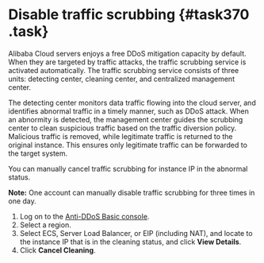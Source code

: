 # Disable traffic scrubbing {#task370 .task}

Alibaba Cloud servers enjoys a free DDoS mitigation capacity by default. When they are targeted by traffic attacks, the traffic scrubbing service is activated automatically. The traffic scrubbing service consists of three units: detecting center, cleaning center, and centralized management center.

The detecting center monitors data traffic flowing into the cloud server, and identifies abnormal traffic in a timely manner, such as DDoS attack. When an abnormity is detected, the management center guides the scrubbing center to clean suspicious traffic based on the traffic diversion policy. Malicious traffic is removed, while legitimate traffic is returned to the original instance. This ensures only legitimate traffic can be forwarded to the target system.

You can manually cancel traffic scrubbing for instance IP in the abnormal status.

**Note:** One account can manually disable traffic scrubbing for three times in one day.

1.  Log on to the [Anti-DDoS Basic console](https://partners-intl.console.aliyun.com/#/ddosnext). 
2.  Select a region. 
3.  Select ECS, Server Load Balancer, or EIP \(including NAT\), and locate to the instance IP that is in the cleaning status, and click **View Details**. 
4.  Click **Cancel Cleaning**. 

